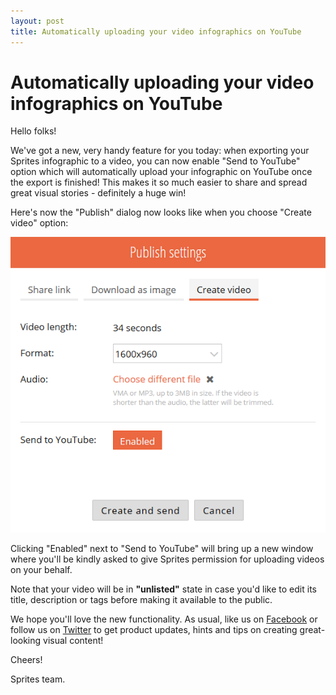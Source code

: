 ```yaml
---
layout: post
title: Automatically uploading your video infographics on YouTube
---
```


# Automatically uploading your video infographics on YouTube

Hello folks!

We've got a new, very handy feature for you today: when exporting your Sprites infographic to a video, you can now enable "Send to YouTube" option which will automatically upload your infographic on YouTube once the export is finished! This makes it so much easier to share and spread great visual stories - definitely a huge win!

Here's now the "Publish" dialog now looks like when you choose "Create video" option:

![YouTube publish](/assets/img/posts/youtube-upload.png "YouTube publish")

Clicking "Enabled" next to "Send to YouTube" will bring up a new window where you'll be kindly asked to give Sprites permission for uploading videos on your behalf. 

Note that your video will be in **"unlisted"** state in case you'd like to edit its title, description or tags before making it available to the public.

We hope you'll love the new functionality. As usual, like us on [Facebook](https://facebook.com/spritesapp) or follow us on [Twitter](https://twitter.com/spritesapp) to get product updates, hints and tips on creating great-looking visual content!

Cheers!

Sprites team.
